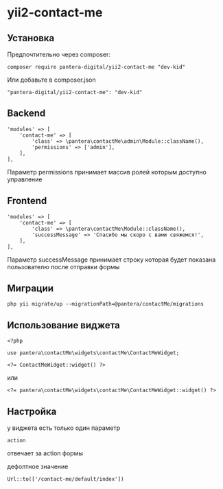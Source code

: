 # yii2-contact-me

## Установка
Предпочтительно через composer:
```
composer require pantera-digital/yii2-contact-me "dev-kid"
```
Или добавьте в composer.json
```
"pantera-digital/yii2-contact-me": "dev-kid"
```

## Backend
```
'modules' => [
    'contact-me' => [
        'class' => \pantera\contactMe\admin\Module::className(),
        'permissions' => ['admin'],
    ],
],
```
Параметр permissions принимает массив ролей которым доступно управление

## Frontend 
```
'modules' => [
    'contact-me' => [
        'class' => \pantera\contactMe\Module::className(),
        'successMessage' => 'Спасибо мы скоро с вами свяжемся!',
    ],
],
```
Параметр successMessage принимает строку которая будет показана пользователю после отправки формы

## Миграции
```
php yii migrate/up --migrationPath=@pantera/contactMe/migrations
```

## Использование виджета
```
<?php

use pantera\contactMe\widgets\contactMe\ContactMeWidget;

<?= ContactMeWidget::widget() ?>
```
или
```
<?= pantera\contactMe\widgets\contactMe\ContactMeWidget::widget() ?>
```

## Настройка
у виджета есть только один параметр
```
action
```
отвечает за action формы

дефолтное значение
```
Url::to(['/contact-me/default/index'])
```
